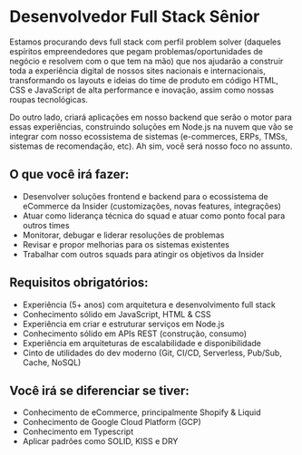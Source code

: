 # Desenvolvedor Full Stack Sênior

Estamos procurando devs full stack com perfil problem solver (daqueles espíritos empreendedores que pegam problemas/oportunidades de negócio e resolvem com o que tem na mão) que nos ajudarão a construir toda a experiência digital de nossos sites nacionais e internacionais, transformando os layouts e ideias do time de produto em código HTML, CSS e JavaScript de alta performance e inovação, assim como nossas roupas tecnológicas.

Do outro lado, criará aplicações em nosso backend que serão o motor para essas experiências, construindo soluções em Node.js na nuvem que vão se integrar com nosso ecossistema de sistemas (e-commerces, ERPs, TMSs, sistemas de recomendação, etc). Ah sim, você será nosso foco no assunto.

## O que você irá fazer:
- Desenvolver soluções frontend e backend para o ecossistema de eCommerce da Insider (customizações, novas features, integrações)
- Atuar como liderança técnica do squad e atuar como ponto focal para outros times
- Monitorar, debugar e liderar resoluções de problemas
- Revisar e propor melhorias para os sistemas existentes
- Trabalhar com outros squads para atingir os objetivos da Insider

## Requisitos obrigatórios:
- Experiência (5+ anos) com arquitetura e desenvolvimento full stack
- Conhecimento sólido em JavaScript, HTML & CSS
- Experiência em criar e estruturar serviços em Node.js
- Conhecimento sólido em APIs REST (construção, consumo)
- Experiência em arquiteturas de escalabilidade e disponibilidade
- Cinto de utilidades do dev moderno (Git, CI/CD, Serverless, Pub/Sub, Cache, NoSQL)

## Você irá se diferenciar se tiver:
- Conhecimento de eCommerce, principalmente Shopify & Liquid
- Conhecimento de Google Cloud Platform (GCP)
- Conhecimento em Typescript
- Aplicar padrões como SOLID, KISS e DRY
